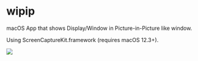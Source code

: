 # wipip

macOS App that shows Display/Window in Picture-in-Picture like window.

Using ScreenCaptureKit.framework (requires macOS 12.3+).

![](.github/screenshot.png)